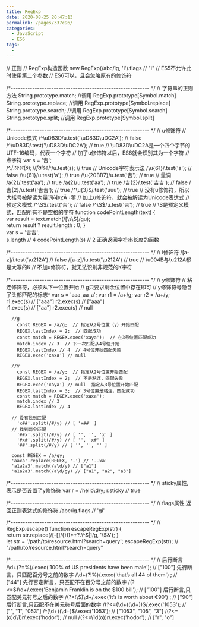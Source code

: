 ```yaml
---
title: RegExp
date: 2020-08-25 20:47:13
permalink: /pages/337c96/
categories: 
  - JavaScript
  - ES6
tags: 
  - 
---
```


//   正则
    // RegExp构造函数
      new RegExp(/abc/ig, 'i').flags // "i"
        // ES5不允许此时使用第二个参数
        // ES6可以，且会忽略原有的修饰符

/*---------------------------------------------------------- */
    // 字符串的正则方法
      String.prototype.match;   //调用 RegExp.prototype[Symbol.match]
      String.prototype.replace; //调用 RegExp.prototype[Symbol.replace]
      String.prototype.search;  //调用 RegExp.prototype[Symbol.search]
      String.prototype.split;   //调用 RegExp.prototype[Symbol.split]

/*---------------------------------------------------------- */
    // u修饰符
      // Unicode模式
        /^\uD83D/u.test('\uD83D\uDC2A'); // false 
        /^\uD83D/.test('\uD83D\uDC2A'); // true
          // \uD83D\uDC2A是一个四个字节的UTF-16编码，代表一个字符
          // 加了u修饰符以后，ES6就会识别其为一个字符
      // 点字符
        var s = '𠮷';  
        /^.$/.test(s); // false 
        /^.$/u.test(s); // true
      // Unicode字符表示法
        /\u{61}/.test('a'); // false 
        /\u{61}/u.test('a'); // true 
        /\u{20BB7}/u.test('𠮷'); // true
      // 量词
        /a{2}/.test('aa'); // true 
        /a{2}/u.test('aa'); // true 
        /𠮷{2}/.test('𠮷𠮷'); // false 
        /𠮷{2}/u.test('𠮷𠮷'); // true
        /^\u{3}$/.test('uuu'); // true
        // 没有u修饰符，所以大括号被解读为量词혀ꑍߐĀ⠰蕶 
        // 加上u修饰符，就会被解读为Unicode表达式
      // 预定义模式
        /^\S$/.test('𠮷'); // false 
        /^\S$/u.test('𠮷'); // true
        // \S是预定义模式，匹配所有不是空格的字符
        function codePointLength(text) {   
          var result = text.match(/[\s\S]/gu);   
          return result ? result.length : 0; 
        }  
        var s = '𠮷𠮷';  
        s.length // 4 
        codePointLength(s) // 2 正确返回字符串长度的函数

/*---------------------------------------------------------- */
      // i修饰符
        /[a-z]/i.test('\u212A') // false 
        /[a-z]/iu.test('\u212A') // true
        //   \u004B与\u212A都是大写的K
        //   不加u修饰符，就无法识别非规范的K字符

/*---------------------------------------------------------- */
    // y修饰符
      // 粘连修饰符，必须从下一位置开始
      // g只要求剩余位置中存在即可
      // y修饰符号隐含了头部匹配的标志^
        var s = 'aaa_aa_a'; 
        var r1 = /a+/g; 
        var r2 = /a+/y;  
        r1.exec(s) // ["aaa"] 
        r2.exec(s) // ["aaa"]  
        r1.exec(s) // ["aa"] 
        r2.exec(s) // null
      
      //g
        const REGEX = /a/g;  // 指定从2号位置（y）开始匹配 
        REGEX.lastIndex = 2;  // 匹配成功 
        const match = REGEX.exec('xaya');  // 在3号位置匹配成功 
        match.index // 3  // 下一次匹配从4号位开始 
        REGEX.lastIndex // 4  // 4号位开始匹配失败 
        REGEX.exec('xaxa') // null
      
      //y
        const REGEX = /a/y;  // 指定从2号位置开始匹配 
        REGEX.lastIndex = 2;  // 不是粘连，匹配失败 
        REGEX.exec('xaya') // null  指定从3号位置开始匹配 
        REGEX.lastIndex = 3;  // 3号位置是粘连，匹配成功 
        const match = REGEX.exec('xaxa'); 
        match.index // 3 
        REGEX.lastIndex // 4

      // 没有找到匹配 
        'x##'.split(/#/y) // [ 'x##' ]  
      // 找到两个匹配 
        '##x'.split(/#/y) // [ '', '', 'x' ]
        '#x#'.split(/#/y) // [ '', 'x#' ]  
        '##'.split(/#/y) // [ '', '', '' ]

      const REGEX = /a/gy; 
      'aaxa'.replace(REGEX, '-') // '--xa'
      'a1a2a3'.match(/a\d/y) // ["a1"] 
      'a1a2a3'.match(/a\d/gy) // ["a1", "a2", "a3"]

/*---------------------------------------------------------- */
    // sticky属性,表示是否设置了y修饰符
      var r = /hello\d/y; 
      r.sticky // true

/*---------------------------------------------------------- */
    // flags属性,返回正则表达式的修饰符
      /abc/ig.flags // 'gi'


/*---------------------------------------------------------- */
    // RegExp.escape()
      function escapeRegExp(str) {   
        return str.replace(/[\-\[\]\/\{\}\(\)\*\+\?\.\\\^\$\|]/g, '\\$&'); 
      }  
      let str = '/path/to/resource.html?search=query'; 
      escapeRegExp(str); 
      // "\/path\/to\/resource\.html\?search=query"

/*---------------------------------------------------------- */
    // 后行断言
      /\d+(?=%)/.exec('100% of US presidents have been male');  // ["100"] 先行断言，只匹配百分号之前的数字
      /\d+(?!%)/.exec('that’s all 44 of them') ;                // ["44"] 先行否定断言，只匹配不在百分号之前的数字
      /(?<=\$)\d+/.exec('Benjamin Franklin is on the $100 bill');  // ["100"] 后行断言,只匹配美元符号之后的数字
      /(?<!\$)\d+/.exec('it’s is worth about €90') ;               // ["90"] 后行断言,只匹配不在美元符号后面的数字
      /(?<=(\d+)(\d+))$/.exec('1053'); // ["", "1", "053"] 
      /^(\d+)(\d+)$/.exec('1053'); // ["1053", "105", "3"]
      /(?<=(o)d\1)r/.exec('hodor');  // null 
      /(?<=\1d(o))r/.exec('hodor');  // ["r", "o"]
